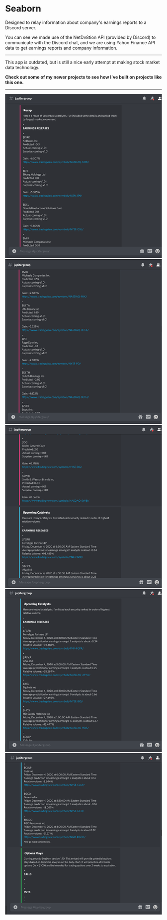 # Seaborn

Designed to relay information about company's earnings reports to a Discord server.

You can see we made use of the NetDv8tion API (provided by Discord) to communicate with the 
Discord chat, and we are using Yahoo Finance API data to get earnings reports and company information.

____

This app is outdated, but is still a nice early attempt at making stock market data technology.

**Check out some of my newer projects to see how I've built on projects like this one.**
____

![](screenshot_1.png)
![](screenshot_2.png)
![](screenshot_3.png)
![](screenshot_4.png)
![](screenshot_5.png)